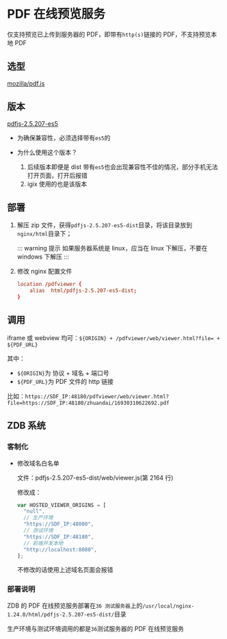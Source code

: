 # PDF 在线预览服务

仅支持预览已上传到服务器的 PDF，即带有`http(s)`链接的 PDF，不支持预览本地 PDF

## 选型

[mozilla/pdf.js](https://github.com/mozilla/pdf.js)

## 版本

[pdfjs-2.5.207-es5](https://github.com/mozilla/pdf.js/releases/download/v2.5.207/pdfjs-2.5.207-es5-dist.zip)

- 为确保兼容性，必须选择带有`es5`的

- 为什么使用这个版本？

  1. 后续版本即便是 dist 带有`es5`也会出现兼容性不佳的情况，部分手机无法打开页面，打开后报错
  2. igix 使用的也是该版本

## 部署

1. 解压 zip 文件，获得`pdfjs-2.5.207-es5-dist`目录，将该目录放到`nginx/html`目录下；

   ::: warning 提示
   如果服务器系统是 linux，应当在 linux 下解压，不要在 windows 下解压
   :::

2. 修改 nginx 配置文件

   ```xx.conf
   location /pdfviewer {
       alias  html/pdfjs-2.5.207-es5-dist;
   }
   ```

## 调用

iframe 或 webview 均可：`${ORIGIN} + /pdfviewer/web/viewer.html?file= + ${PDF_URL}`

其中：

- `${ORIGIN}`为 协议 + 域名 + 端口号
- `${PDF_URL}`为 PDF 文件的 http 链接

比如：`https://SDF_IP:48180/pdfviewer/web/viewer.html?file=https://SDF_IP:48180/zhuandai/16930310622692.pdf`

## ZDB 系统

### 客制化

- 修改域名白名单

  文件：pdfjs-2.5.207-es5-dist/web/viewer.js(第 2164 行)

  修改成：

  ```javascript
  var HOSTED_VIEWER_ORIGINS = [
    "null",
    // 生产环境
    "https://SDF_IP:48080",
    // 测试环境
    "https://SDF_IP:48180",
    // 前端开发本地
    "http://localhost:8080",
  ];
  ```

  不修改的话使用上述域名页面会报错

### 部署说明

ZDB 的 PDF 在线预览服务部署在`36 测试服务器`上的`/usr/local/nginx-1.24.0/html/pdfjs-2.5.207-es5-dist/`目录

生产环境与测试环境调用的都是`36`测试服务器的 PDF 在线预览服务
